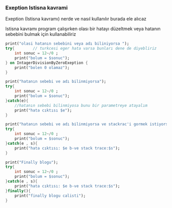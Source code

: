 ### Exeption Istisna kavrami 
Exeption (Istisna kavramı) nerde ve nasıl kullanılır burada ele alıcaz

Istisna kavramı program çalışırken olası bir hatayı düzeltmek veya hatanın sebebini bulmak için kullanabiliriz

~~~dart
print("olasi hatanın sebebini veya adı biliniyorsa ");
try{        // turkcesi eger hata varsa bunları dene de diyebliriz
    int sonuc = 12~/0 ; 
    print("bolum = $sonuc");    
} on IntagerDivisionByZeroExeption {
    print("bolen 0 olamaz");
} 
~~~
~~~dart 
print("hatanın sebebi ve adı bilinmiyorsa");
try{
    int sonuc = 12~/0 ; 
    print("bolum = $sonuc");
}catch(e){ 
    //hatanın sebebi bilinmiyosa bunu bir parametreye atayalım
    print("hata cıktısı $e");
}
~~~
~~~dart
print("hatanın sebebi ve adı bilinmiyorsa ve stackrac'i gormek istiyorsak");
try{
    int sonuc = 12~/0 ; 
    print("bolum = $sonuc");
}catch(e , s){ 
    print("hata cıktısı: $e b-ve stack trace:$s");
}
~~~
~~~dart
print("Finally blogu");
try{
    int sonuc = 12~/0 ; 
    print("bolum = $sonuc");
}catch(e , s){ 
    print("hata cıktısı: $e b-ve stack trace:$s");
}finally(){ 
    print("finally blogu calisti");
}
~~~
